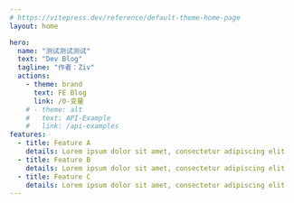 ```yaml
---
# https://vitepress.dev/reference/default-theme-home-page
layout: home

hero:
  name: "测试测试测试"
  text: "Dev Blog"
  tagline: "作者：Ziv"
  actions:
    - theme: brand
      text: FE Blog
      link: /0-变量
    # - theme: alt
    #   text: API-Example
    #   link: /api-examples
features:
  - title: Feature A
    details: Lorem ipsum dolor sit amet, consectetur adipiscing elit
  - title: Feature B
    details: Lorem ipsum dolor sit amet, consectetur adipiscing elit
  - title: Feature C
    details: Lorem ipsum dolor sit amet, consectetur adipiscing elit
---
```


